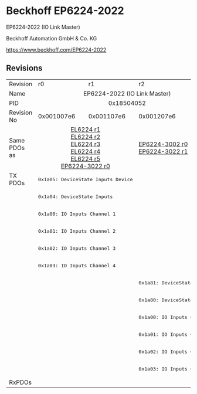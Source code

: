 # Beckhoff EP6224-2022

EP6224-2022 (IO Link Master)

Beckhoff Automation GmbH & Co. KG

https://www.beckhoff.com/EP6224-2022

## Revisions
<table>
<tr >
<td>Revision</td>
<td>r0</td>
<td>r1</td>
<td>r2</td>
</tr>
<tr >
<td>Name</td>
<td colspan=3 align="center">EP6224-2022 (IO Link Master)</td>
</tr>
<tr >
<td>PID</td>
<td colspan=3 align="center">0x18504052</td>
</tr>
<tr >
<td>Revision No</td>
<td>0x001007e6</td>
<td>0x001107e6</td>
<td>0x001207e6</td>
</tr>
<tr >
<td>Same PDOs as</td>
<td colspan=2 align="center"><a href="EL6224">EL6224 r1</a><br/><a href="EL6224">EL6224 r2</a><br/><a href="EL6224">EL6224 r3</a><br/><a href="EL6224">EL6224 r4</a><br/><a href="EL6224">EL6224 r5</a><br/><a href="EP6224-3022">EP6224-3022 r0</a></td>
<td><a href="EP6224-3002">EP6224-3002 r0</a><br/><a href="EP6224-3022">EP6224-3022 r1</a></td>
</tr>
<tr class="txpdo pdosection">
<td rowspan=12 valign=top>TX PDOs</td>
<td colspan=2 align="left"><pre>0x1a05: DeviceState Inputs Device</pre></td>
<td colspan=2 align="left"></td>
</tr>
<tr class="txpdo pdosection">
<td colspan=2 align="left"><pre>0x1a04: DeviceState Inputs</pre></td>
<td></td>
</tr>
<tr class="txpdo pdosection">
<td colspan=2 align="left"><pre>0x1a00: IO Inputs Channel 1</pre></td>
<td></td>
</tr>
<tr class="txpdo pdosection">
<td colspan=2 align="left"><pre>0x1a01: IO Inputs Channel 2</pre></td>
<td></td>
</tr>
<tr class="txpdo pdosection">
<td colspan=2 align="left"><pre>0x1a02: IO Inputs Channel 3</pre></td>
<td></td>
</tr>
<tr class="txpdo pdosection">
<td colspan=2 align="left"><pre>0x1a03: IO Inputs Channel 4</pre></td>
<td></td>
</tr>
<tr class="txpdo pdosection">
<td colspan=2 align="left"></td>
<td><pre>0x1a81: DeviceState Inputs</pre></td>
</tr>
<tr class="txpdo pdosection">
<td colspan=2 align="left"></td>
<td><pre>0x1a80: DeviceState Inputs</pre></td>
</tr>
<tr class="txpdo pdosection">
<td colspan=2 align="left"></td>
<td><pre>0x1a00: IO Inputs Channel 1</pre></td>
</tr>
<tr class="txpdo pdosection">
<td colspan=2 align="left"></td>
<td><pre>0x1a01: IO Inputs Channel 2</pre></td>
</tr>
<tr class="txpdo pdosection">
<td colspan=2 align="left"></td>
<td><pre>0x1a02: IO Inputs Channel 3</pre></td>
</tr>
<tr class="txpdo pdosection">
<td colspan=2 align="left"></td>
<td><pre>0x1a03: IO Inputs Channel 4</pre></td>
</tr>
<tr >
<td>RxPDOs</td>
<td colspan=3 align="left"></td>
</tr>
</table>
